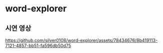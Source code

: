 # word-explorer

## 시연 영상


https://github.com/silver0108/word-explorer/assets/78434676/8b419113-7121-4857-bb51-fa596db50d75

